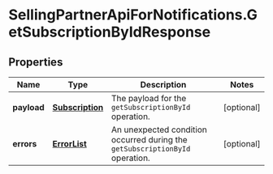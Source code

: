 # SellingPartnerApiForNotifications.GetSubscriptionByIdResponse

## Properties
Name | Type | Description | Notes
------------ | ------------- | ------------- | -------------
**payload** | [**Subscription**](Subscription.md) | The payload for the `getSubscriptionById` operation. | [optional] 
**errors** | [**ErrorList**](ErrorList.md) | An unexpected condition occurred during the `getSubscriptionById` operation. | [optional] 


